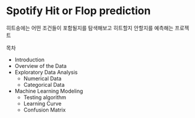 # Spotify Hit or Flop prediction

히트송에는 어떤 조건들이 포함될지를 탐색해보고 히트할지 안할지를 예측해는 프로젝트

목차
- Introduction
- Overview of the Data
- Exploratory Data Analysis
    - Numerical Data
    - Categorical Data
- Machine Learning Modeling
    - Testing algorithm
    - Learning Curve
    - Confusion Matrix

